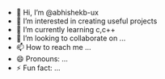 - 👋 Hi, I’m @abhishekb-ux
- 👀 I’m interested in creating useful projects
- 🌱 I’m currently learning c,c++
- 💞️ I’m looking to collaborate on ...
- 📫 How to reach me ...
- 😄 Pronouns: ...
- ⚡ Fun fact: ...

<!---
abhishekb-ux/abhishekb-ux is a ✨ special ✨ repository because its `README.md` (this file) appears on your GitHub profile.
You can click the Preview link to take a look at your changes.
--->
